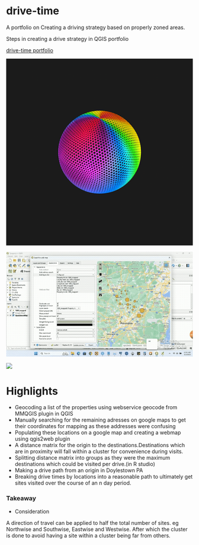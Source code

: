 # drive-time
A portfolio on Creating a driving strategy based on properly zoned areas.

Steps in creating a drive strategy in QGIS portfolio


[drive-time portfolio](https://kof1nti.github.io/drive-times/)

![](https://github.com/kof1nti/drive-times/blob/main/download.gif)

![](https://github.com/kof1nti/drive-times/blob/main/mapped%20sites.gif)

![](https://github.com/kof1nti/drive-times/blob/main/dvpath.gif)

# Highlights 
- Geocoding a list of the properties using webservice  geocode from MMQGIS plugin in QGIS
- Manually searching for the remaining adresses on google maps to get their coordinates for mapping as these addresses were confusing 
- Populating these locations on a google map and creating a webmap using qgis2web plugin
- A distance matrix for the origin to the destinations.Destinations which are in proximity will fall within a cluster for convenience during visits.
- Splitting distance matrix into groups as they were the maximum destinations which could be visited per drive.(in R studio)
- Making a drive path from an origin in Doylestown PA 
- Breaking drive times by locations into a reasonable path to ultimately get sites visited over the course of an n day period.

 


### Takeaway
- Consideration 

A direction of travel can be applied to half the total number of sites. eg Northwise and Southwise, Eastwise and Westwise.
After which the cluster is done to avoid having a site within a cluster being far from others.
